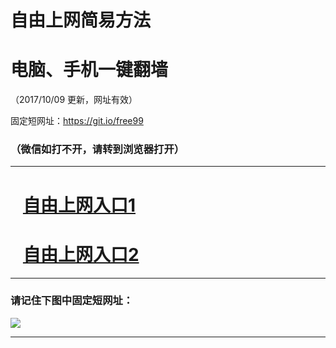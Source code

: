 ﻿# 自由上网简易方法

# 电脑、手机一键翻墙

（2017/10/09 更新，网址有效）

固定短网址：https://git.io/free99

### （微信如打不开，请转到浏览器打开）


***





# &nbsp;&nbsp; <a href="http://ft134275770.fwq-tz-1001.info/fwqtz01.html?t=100900127827 " target="_blank">自由上网入口1</a>
# &nbsp;&nbsp; <a href="http://ft412931683.fwq-tz-1002.info/fwqtz02.html?t=100900122132 " target="_blank">自由上网入口2</a>
***

### 请记住下图中固定短网址：

<img src="https://s3-us-west-2.amazonaws.com/fwq-1001/yjfq-20170905okok.png" /> 


***

